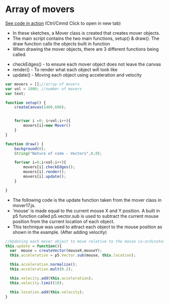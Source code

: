 # Array of movers

[See code in action](https://mgn00150905.github.io/GenerativeDesignProjects/Movers/2) (Ctrl/Cmnd Click to open in new tab)

* In these sketches, a Mover class is created that creates mover objects.
* The main script contains the two main functions, setup() & draw(). The draw function calls the objects built in function
* When drawing the mover objects, there are 3 different functions being called.
- checkEdges() - to ensure each mover object does not leave the canvas
- render() - To render what each object will look like
- update() - Moving each object using acceleration and velocity
```js
var movers = [];//array of movers
var vol = 1000; //number of movers
var text;

function setup() {
    createCanvas(1400,600);


    for(var i =0; i<vol;i++){
        movers[i]=new Mover()
    }
}

function draw() {
    background(0);
    String("Nature of code - Vectors",0,0);

    for(var i=0;i<vol;i++){
        movers[i].checkEdges();
        movers[i].render();
        movers[i].update();
    }

}
```

* The following code is the update function taken from the mover class in mover17.js.
* 'mouse' is made equal to the current mouse X and Y position. A built in p5 function called p5.vector.sub is used to subtract the current mouse position from the current location of each object.
* This technique was used to attract each object to the mouse position as shown in the example. (After adding velocity)

```js
//Updating each mover object to move relative to the mouse co-ordinates
this.update = function(){
  var  mouse = createVector(mouseX,mouseY);
  this.acceleration = p5.Vector.sub(mouse, this.location);

  this.acceleration.normalize();
  this.acceleration.mult(0.2);

  this.velocity.add(this.acceleration);
  this.velocity.limit(10);

  this.location.add(this.velocity);
}
```
